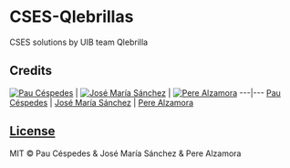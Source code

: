 # CSES-Qlebrillas
CSES solutions by UIB team Qlebrilla

## Credits

[![Pau Céspedes](https://avatars.githubusercontent.com/u/69464742?v=4&s=144)](https://github.com/paucespedes)  | [![José María Sánchez](https://avatars.githubusercontent.com/u/62487921?v=4&s=144)](https://github.com/jmsllompart) | [![Pere Alzamora](https://avatars.githubusercontent.com/u/79747358?v=4)](https://github.com/PereAL7)
---|---
[Pau Céspedes](https://github.com/paucespedes) | [José María Sánchez](https://github.com/jmsllompart) | [Pere Alzamora](https://github.com/PereAL7)

## [License](https://github.com/paucespedes/CSES-Qlebrillas/blob/main/LICENSE)

MIT © Pau Céspedes & José María Sánchez & Pere Alzamora
